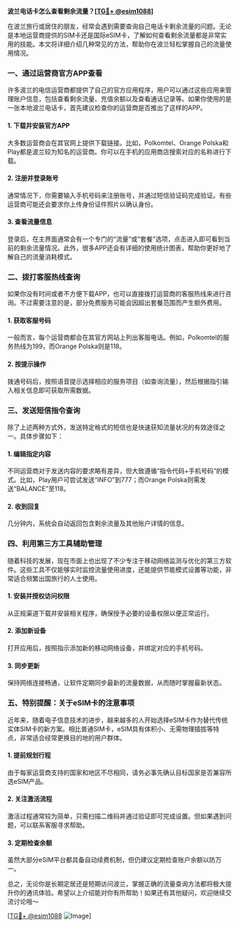 **波兰电话卡怎么查看剩余流量？[[TG💪+ @esim1088](https://t.me/s/esim1088)]**

在波兰旅行或居住的朋友，经常会遇到需要查询自己电话卡剩余流量的问题。无论是本地运营商提供的SIM卡还是国际eSIM卡，了解如何查看剩余流量都是非常实用的技能。本文将详细介绍几种常见的方法，帮助你在波兰轻松掌握自己的流量使用情况。

### 一、通过运营商官方APP查看

许多波兰的电信运营商都提供了自己的官方应用程序，用户可以通过这些应用来管理账户信息，包括查看剩余流量、充值余额以及查看通话记录等。如果你使用的是一张本地波兰电话卡，首先建议检查你的运营商是否推出了这样的APP。

#### 1. 下载并安装官方APP
大多数运营商会在其官网上提供下载链接。比如，Polkomtel、Orange Polska和Play都是波兰较为知名的运营商。你可以在手机的应用商店搜索对应的名称进行下载。

#### 2. 注册并登录账号
通常情况下，你需要输入手机号码来注册账号，并通过短信验证码完成验证。有些运营商可能还会要求你上传身份证件照片以确认身份。

#### 3. 查看流量信息
登录后，在主界面通常会有一个专门的“流量”或“套餐”选项，点击进入即可看到当前的剩余流量情况。此外，很多APP还会有详细的使用统计图表，帮助你更好地了解自己的流量消耗模式。

### 二、拨打客服热线查询

如果你没有时间或者不方便下载APP，也可以直接拨打运营商的客服热线来进行咨询。不过需要注意的是，部分免费服务可能会因超出套餐范围而产生额外费用。

#### 1. 获取客服号码
一般而言，每个运营商都会在其官方网站上列出客服电话。例如，Polkomtel的服务热线为199，而Orange Polska则是118。

#### 2. 按提示操作
拨通号码后，按照语音提示选择相应的服务项目（如查询流量），然后根据指引输入相关信息即可获取所需数据。

### 三、发送短信指令查询

除了上述两种方式外，发送特定格式的短信也是快速获知流量状况的有效途径之一。具体步骤如下：

#### 1. 编辑指定内容
不同运营商对于发送内容的要求略有差异，但大致遵循“指令代码+手机号码”的模式。比如，Play用户可尝试发送“INFO”到777；而Orange Polska则需发送“BALANCE”至118。

#### 2. 收到回复
几分钟内，系统会自动返回包含剩余流量及其他账户详情的信息。

### 四、利用第三方工具辅助管理

随着科技的发展，现在市面上也出现了不少专注于移动网络监测与优化的第三方软件。这些工具不仅能够实时监控流量使用进度，还能提供节能模式设置等功能，非常适合频繁出国旅行的人士使用。

#### 1. 安装并授权访问权限
从正规渠道下载并安装相关程序，确保授予必要的设备权限以便正常运行。

#### 2. 添加新设备
打开应用后，按照指示添加新的移动网络设备，并绑定对应的手机号码。

#### 3. 同步更新
保持网络连接畅通，让软件定期同步最新的流量数据，从而随时掌握最新状态。

### 五、特别提醒：关于eSIM卡的注意事项

近年来，随着电子信息技术的进步，越来越多的人开始选择eSIM卡作为替代传统实体SIM卡的新方案。相比普通SIM卡，eSIM具有体积小、无需物理插拔等特点，非常适合经常更换目的地的用户群体。

#### 1. 提前规划行程
由于每家运营商支持的国家和地区不尽相同，请务必事先确认目标国家是否兼容所选eSIM产品。

#### 2. 关注激活流程
激活过程通常较为简单，只需扫描二维码并通过验证即可完成设置。但如果遇到问题，可以联系客服寻求帮助。

#### 3. 定期检查余额
虽然大部分eSIM平台都具备自动续费机制，但仍建议定期检查账户余额以防万一。

总之，无论你是长期定居还是短期访问波兰，掌握正确的流量查询方法都将极大提升你的通讯体验。希望以上介绍能对你有所帮助！如果还有其他疑问，欢迎继续交流讨论哦～

[[TG💪+ @esim1088](https://t.me/s/esim1088) ![Image](https://i.postimg.cc/4NQfJmqS/Snipaste-2025-05-13-00-14-12.png)]